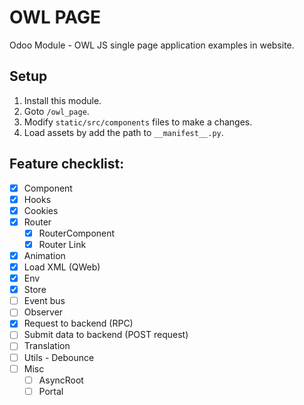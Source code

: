 # OWL PAGE

Odoo Module - OWL JS single page application examples in website.

## Setup

1. Install this module.
2. Goto `/owl_page`.
3. Modify `static/src/components` files to make a changes.
4. Load assets by add the path to `__manifest__.py`.

## Feature checklist:

- [x] Component
- [x] Hooks
- [x] Cookies
- [x] Router
  - [x] RouterComponent
  - [x] Router Link
- [x] Animation
- [x] Load XML (QWeb)
- [x] Env
- [x] Store
- [ ] Event bus
- [ ] Observer
- [x] Request to backend (RPC)
- [ ] Submit data to backend (POST request)
- [ ] Translation
- [ ] Utils - Debounce
- [ ] Misc
  - [ ] AsyncRoot
  - [ ] Portal
